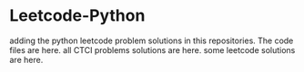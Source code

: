 # Leetcode-Python
adding the python leetcode problem solutions in this repositories. 
The code files are here.
all CTCI problems solutions are here.
some leetcode solutions are here.

















































